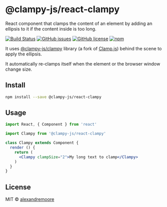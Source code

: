 # @clampy-js/react-clampy

React component that clamps the content of an element by adding an ellipsis to it if the content inside is too long.

[![Build Status](https://img.shields.io/travis/clampy-js/react-clampy.svg)](https://travis-ci.org/clampy-js/react-clampy)
[![GitHub issues](https://img.shields.io/github/issues/clampy-js/react-clampy.svg)](https://github.com/clampy-js/react-clampy/issues)
[![GitHub license](https://img.shields.io/github/license/clampy-js/react-clampy.svg)](https://github.com/clampy-js/react-clampy/blob/master/LICENSE)
[![npm](https://img.shields.io/npm/dt/@clampy-js/react-clampy.svg)](https://www.npmjs.com/package/@clampy-js/react-clampy)

It uses [@clampy-js/clampy](https://github.com/clampy-js/clampy) library (a fork of [Clamp.js](https://github.com/josephschmitt/Clamp.js)) behind the scene to apply the ellipsis.

It automatically re-clamps itself when the element or the browser window change size.

## Install

```bash
npm install --save @clampy-js/react-clampy
```

## Usage

```jsx
import React, { Component } from 'react'

import Clampy from '@clampy-js/react-clampy'

class Clampy extends Component {
  render () {
    return (
      <Clampy clampSize="2">My long text to clamp</Clampy>
    )
  }
}
```

## License

MIT © [alexandremoore](https://github.com/alexandremoore)
